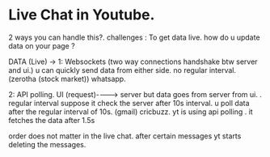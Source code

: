 # Live Chat in Youtube. 

2 ways you can handle this?.
challenges : To get data live.
how do u update data on your page ?  

DATA (Live) -> 1: Websockets (two way connections handshake btw server and ui.) u can quickly send data from either side. no regular interval.(zerotha (stock market)) whatsapp.

2: API polling. UI (request)----> server but data goes from server from ui. . regular interval suppose it check the server after 10s interval. u poll data after the regular interval of 10s. (gmail) cricbuzz. yt is using api polling . it fetches the data after 1.5s 

order does not matter in the live chat. 
after certain messages yt starts deleting the messages. 








